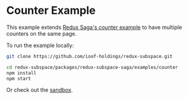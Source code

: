 # Counter Example

This example extends [Redux Saga's counter example](https://github.com/redux-saga/redux-saga/tree/master/examples/counter) to have multiple counters on the same page.

To run the example locally:

```sh
git clone https://github.com/ioof-holdings/redux-subspace.git

cd redux-subspace/packages/redux-subspace-saga/examples/counter
npm install
npm start
```

Or check out the [sandbox](https://codesandbox.io/s/github/ioof-holdings/redux-subspace/packages/redux-subspace-saga/examples/counter).

